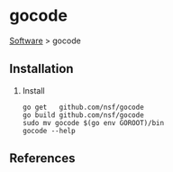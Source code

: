 # gocode

[Software](README.md#G) > gocode

## Installation

1. Install

    ```console
    go get   github.com/nsf/gocode
    go build github.com/nsf/gocode
    sudo mv gocode $(go env GOROOT)/bin
    gocode --help
    ```

## References
